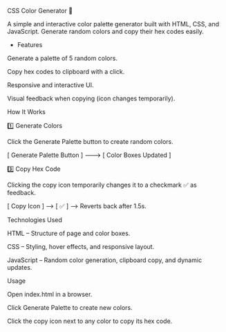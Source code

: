 CSS Color Generator 🎨

A simple and interactive color palette generator built with HTML, CSS, and JavaScript. Generate random colors and copy their hex codes easily.

* Features

Generate a palette of 5 random colors.

Copy hex codes to clipboard with a click.

Responsive and interactive UI.

Visual feedback when copying (icon changes temporarily).

How It Works

1️⃣ Generate Colors

Click the Generate Palette button to create random colors.

[ Generate Palette Button ] ---> [ Color Boxes Updated ]


3️⃣ Copy Hex Code

Clicking the copy icon temporarily changes it to a checkmark ✅ as feedback.

[ Copy Icon ] --> [ ✅ ] --> Reverts back after 1.5s.

Technologies Used

HTML – Structure of page and color boxes.

CSS – Styling, hover effects, and responsive layout.

JavaScript – Random color generation, clipboard copy, and dynamic updates.

Usage

Open index.html in a browser.

Click Generate Palette to create new colors.

Click the copy icon next to any color to copy its hex code.
